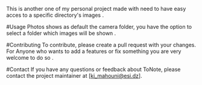 This is another one of my personal project made with need to have easy acces to a specific directory's images .


#Usage
Photos shows as default the camera folder, you have the option to select a folder which images will be shown .

#Contributing
To contribute, please create a pull request with your changes.
For Anyone who wants to add a features or fix something you are very welcome to do so .

#Contact 
If you have any questions or feedback about ToNote, please contact the project maintainer at [ki_mahouni@esi.dz].
